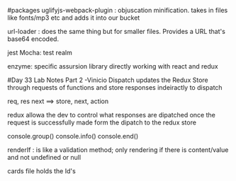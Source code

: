 #packages
uglifyjs-webpack-plugin : objuscation minification. takes in files like fonts/mp3 etc and adds it into our bucket

url-loader : does the same thing but for smaller files. Provides a URL that's base64 encoded.

jest Mocha: test realm

enzyme: specific assursion library directly working with react and redux


#Day 33 Lab Notes Part 2 -Vinicio
Dispatch updates the Redux Store through requests of functions and store responses indeiractly to dispatch

req, res next ==> store, next, action

redux allowa the dev to control what responses are dipatched once the request is successfully made form the dipatch to the redux store

console.group()
console.info()
console.end()

renderIf : is like a validation method; only rendering if there is content/value and not undefined or null

cards file holds the Id's